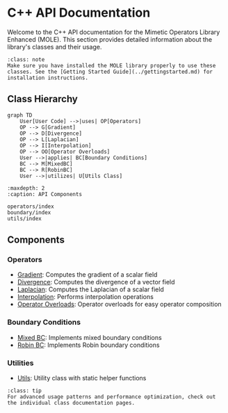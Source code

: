 # C++ API Documentation

Welcome to the C++ API documentation for the Mimetic Operators Library Enhanced (MOLE). This section provides detailed information about the library's classes and their usage.

```{admonition} Installation Note
:class: note
Make sure you have installed the MOLE library properly to use these classes. See the [Getting Started Guide](../gettingstarted.md) for installation instructions.
```

## Class Hierarchy

```{mermaid}
graph TD
    User[User Code] -->|uses| OP[Operators]
    OP --> G[Gradient]
    OP --> D[Divergence]
    OP --> L[Laplacian]
    OP --> I[Interpolation]
    OP --> OO[Operator Overloads]
    User -->|applies| BC[Boundary Conditions]
    BC --> M[MixedBC]
    BC --> R[RobinBC]
    User -->|utilizes| U[Utils Class]
```

```{toctree}
:maxdepth: 2
:caption: API Components

operators/index
boundary/index
utils/index
```

## Components

<div class="component-box">
<h3>Operators</h3>
<ul>
<li><a href="operators/gradient.html">Gradient</a>: Computes the gradient of a scalar field</li>
<li><a href="operators/divergence.html">Divergence</a>: Computes the divergence of a vector field</li>
<li><a href="operators/laplacian.html">Laplacian</a>: Computes the Laplacian of a scalar field</li>
<li><a href="operators/interpol.html">Interpolation</a>: Performs interpolation operations</li>
<li><a href="operators/operators.html">Operator Overloads</a>: Operator overloads for easy operator composition</li>
</ul>
</div>

<div class="component-box">
<h3>Boundary Conditions</h3>
<ul>
<li><a href="boundary/mixedbc.html">Mixed BC</a>: Implements mixed boundary conditions</li>
<li><a href="boundary/robinbc.html">Robin BC</a>: Implements Robin boundary conditions</li>
</ul>
</div>

<div class="component-box">
<h3>Utilities</h3>
<ul>
<li><a href="utils/utils.html">Utils</a>: Utility class with static helper functions</li>
</ul>
</div>

```{admonition} Advanced Usage
:class: tip
For advanced usage patterns and performance optimization, check out the individual class documentation pages.
``` 